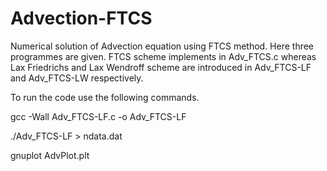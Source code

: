# Advection-FTCS
Numerical solution of Advection equation using FTCS method. Here three programmes are given. FTCS scheme implements in Adv_FTCS.c whereas Lax Friedrichs and Lax Wendroff scheme are introduced in Adv_FTCS-LF and Adv_FTCS-LW respectively.

To run the code use the following commands.

gcc -Wall Adv_FTCS-LF.c -o Adv_FTCS-LF

./Adv_FTCS-LF > ndata.dat

gnuplot AdvPlot.plt
